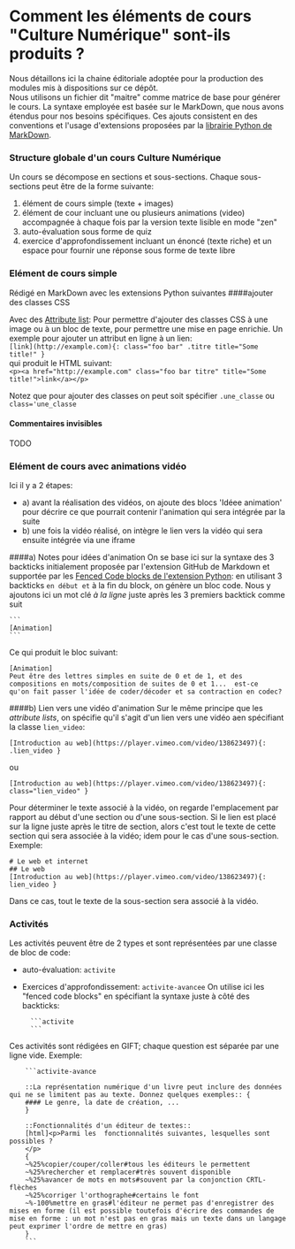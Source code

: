 # Comment les éléments de cours "Culture Numérique" sont-ils produits ?

Nous détaillons ici la chaine éditoriale adoptée pour la production des modules mis à dispositions sur ce dépôt.  
Nous utilisons un fichier dit "maitre" comme matrice de base pour générer le cours. La syntaxe employée est basée sur le MarkDown, que nous avons étendus pour nos besoins spécifiques. Ces ajouts consistent en des conventions et l'usage d'extensions proposées par la [librairie Python de MarkDown](https://pythonhosted.org/Markdown/extensions). 

### Structure globale d'un cours Culture Numérique
Un cours se décompose en sections et sous-sections. Chaque sous-sections peut être de la forme suivante:  
1. élément de cours simple (texte + images)  
2. élément de cour incluant une ou plusieurs animations (video) accompagnée à chaque fois par la version texte lisible en mode "zen"
3. auto-évaluation sous forme de quiz 
4. exercice d'approfondissement incluant un énoncé (texte riche) et un espace pour fournir une réponse sous forme de texte libre

### Elément de cours simple
Rédigé en MarkDown avec les extensions Python suivantes
####ajouter des classes CSS 

Avec des [Attribute list](https://pythonhosted.org/Markdown/extensions/attr_list.html): Pour permettre d'ajouter des classes CSS à une image ou à un bloc de texte, pour permettre une mise en page enrichie.
Un exemple pour ajouter un attribut en ligne à un lien:  
`[link](http://example.com){: class="foo bar" .titre title="Some title!" }`  
qui produit le HTML suivant:  
`<p><a href="http://example.com" class="foo bar titre" title="Some title!">link</a></p>`  

Notez que pour ajouter des classes on peut soit spécifier `.une_classe` ou `class='une_classe`

#### Commentaires invisibles
TODO

### Elément de cours avec animations vidéo
Ici il y a 2 étapes:  
- a) avant la réalisation des vidéos, on ajoute des blocs 'Idéee animation' pour décrire ce que pourrait contenir l'animation qui sera intégrée par la suite
- b) une fois la vidéo réalisé, on intègre le lien vers la vidéo qui sera ensuite intégrée via une iframe

####a) Notes pour idées d'animation
On se base ici sur la syntaxe des 3 backticks initialement proposée par l'extension GitHub de Markdown et supportée par les [Fenced Code blocks de l'extension Python](https://pythonhosted.org/Markdown/extensions/fenced_code_blocks.html): en utilisant 3 backticks ````` en début et ````` à la fin du block, on génère un bloc code. Nous y ajoutons ici un mot clé *à la ligne* juste après les 3 premiers backtick comme suit  

    ```
    [Animation]  
    ```

Ce qui produit le bloc suivant:  

    [Animation]
    Peut être des lettres simples en suite de 0 et de 1, et des
    compositions en mots/composition de suites de 0 et 1...  est-ce
    qu'on fait passer l'idée de coder/décoder et sa contraction en codec?  


####b) Lien vers une vidéo d'animation
Sur le même principe que les *attribute lists*, on spécifie qu'il s'agit d'un lien vers une vidéo aen spécifiant la classe `lien_video`:  

    [Introduction au web](https://player.vimeo.com/video/138623497){: .lien_video } 

ou  

    [Introduction au web](https://player.vimeo.com/video/138623497){: class="lien_video" } 
    
Pour déterminer le texte associé à la vidéo, on regarde l'emplacement par rapport au début d'une section ou d'une sous-section. Si le lien est placé sur la ligne juste après le titre de section, alors c'est tout le texte de cette section qui sera associée à la vidéo; idem pour le cas d'une sous-section.  
Exemple:
```
# Le web et internet
## Le web
[Introduction au web](https://player.vimeo.com/video/138623497){: lien_video } 
```
Dans ce cas, tout le texte de la sous-section sera associé à la vidéo.



###  Activités

Les activités peuvent être de 2 types et sont représentées par une classe de bloc de code:
- auto-évaluation: `activite`
- Exercices d'approfondissement: `activite-avancee`
On utilise ici les "fenced code blocks" en spécifiant la syntaxe juste à côté des backticks:

        ```activite
        ```

Ces activités sont rédigées en GIFT; chaque question est séparée par une ligne vide. Exemple:

        ```activite-avance
        
        ::La représentation numérique d'un livre peut inclure des données qui ne se limitent pas au texte. Donnez quelques exemples:: {
        #### Le genre, la date de création, ...
        }
        
        ::Fonctionnalités d'un éditeur de textes::
        [html]<p>Parmi les  fonctionnalités suivantes, lesquelles sont possibles ?
        </p>
        {
        ~%25%copier/couper/coller#tous les éditeurs le permettent
        ~%25%rechercher et remplacer#très souvent disponible
        ~%25%avancer de mots en mots#souvent par la conjonction CRTL-flèches
        ~%25%corriger l'orthographe#certains le font
        ~%-100%mettre en gras#l'éditeur ne permet pas d'enregistrer des mises en forme (il est possible toutefois d'écrire des commandes de mise en forme : un mot n'est pas en gras mais un texte dans un langage peut exprimer l'ordre de mettre en gras)
        }
        ```
